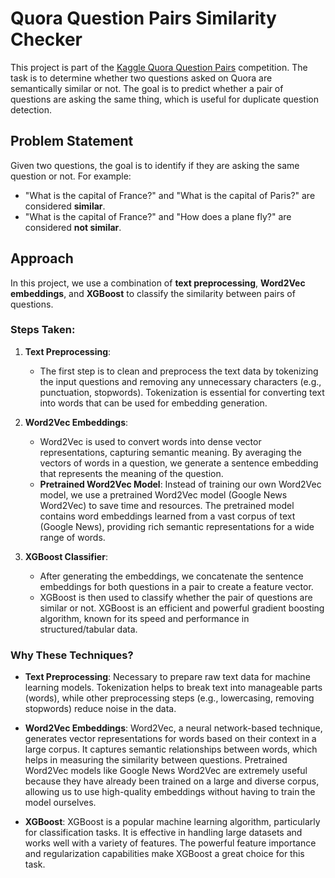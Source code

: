# Quora Question Pairs Similarity Checker

This project is part of the [Kaggle Quora Question Pairs](https://www.kaggle.com/c/quora-question-pairs) competition. The task is to determine whether two questions asked on Quora are semantically similar or not. The goal is to predict whether a pair of questions are asking the same thing, which is useful for duplicate question detection.

## Problem Statement

Given two questions, the goal is to identify if they are asking the same question or not. For example:

- "What is the capital of France?" and "What is the capital of Paris?" are considered **similar**.
- "What is the capital of France?" and "How does a plane fly?" are considered **not similar**.

## Approach 
 
In this project, we use a combination of **text preprocessing**, **Word2Vec embeddings**, and **XGBoost** to classify the similarity between pairs of questions.

### Steps Taken:

1. **Text Preprocessing**:
   - The first step is to clean and preprocess the text data by tokenizing the input questions and removing any unnecessary characters (e.g., punctuation, stopwords). Tokenization is essential for converting text into words that can be used for embedding generation.

2. **Word2Vec Embeddings**:
   - Word2Vec is used to convert words into dense vector representations, capturing semantic meaning. By averaging the vectors of words in a question, we generate a sentence embedding that represents the meaning of the question.
   - **Pretrained Word2Vec Model**: Instead of training our own Word2Vec model, we use a pretrained Word2Vec model (Google News Word2Vec) to save time and resources. The pretrained model contains word embeddings learned from a vast corpus of text (Google News), providing rich semantic representations for a wide range of words.

3. **XGBoost Classifier**:
   - After generating the embeddings, we concatenate the sentence embeddings for both questions in a pair to create a feature vector.
   - XGBoost is then used to classify whether the pair of questions are similar or not. XGBoost is an efficient and powerful gradient boosting algorithm, known for its speed and performance in structured/tabular data.

### Why These Techniques?

- **Text Preprocessing**: Necessary to prepare raw text data for machine learning models. Tokenization helps to break text into manageable parts (words), while other preprocessing steps (e.g., lowercasing, removing stopwords) reduce noise in the data.
  
- **Word2Vec Embeddings**: Word2Vec, a neural network-based technique, generates vector representations for words based on their context in a large corpus. It captures semantic relationships between words, which helps in measuring the similarity between questions. Pretrained Word2Vec models like Google News Word2Vec are extremely useful because they have already been trained on a large and diverse corpus, allowing us to use high-quality embeddings without having to train the model ourselves.

- **XGBoost**: XGBoost is a popular machine learning algorithm, particularly for classification tasks. It is effective in handling large datasets and works well with a variety of features. The powerful feature importance and regularization capabilities make XGBoost a great choice for this task.

